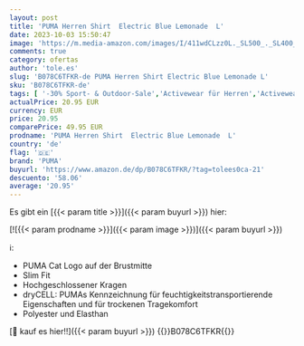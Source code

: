 ```yaml
---
layout: post
title: 'PUMA Herren Shirt  Electric Blue Lemonade  L'
date: 2023-10-03 15:50:47
image: 'https://m.media-amazon.com/images/I/411wdCLzz0L._SL500_._SL400_.jpg'
comments: true
category: ofertas
author: 'tole.es'
slug: 'B078C6TFKR-de PUMA Herren Shirt Electric Blue Lemonade L'
sku: 'B078C6TFKR-de'
tags: [ '-30% Sport- & Outdoor-Sale','Activewear für Herren','Activewear-Shirts & Tops für Herren','Activewear-T-Shirts für Herren','Arborist Merchandising Root','Bis zu 40% reduziert: Puma','Bis zu 45% reduziert: Puma','Bis zu 45% reduziert: Topseller von Puma','Bis zu 50% reduziert: Puma','Child 2','Child 3','Child 4','Fashion','Herrenbekleidung','Herrenmode','Self Service','Special Features Stores','Sport & Freizeit','Sport Apparel Sales','Sportbekleidung SALE','Sports-Promotions','ef3a019d-6628-41d5-b303-291126686917_0','ef3a019d-6628-41d5-b303-291126686917_2201','ef3a019d-6628-41d5-b303-291126686917_3001','ef3a019d-6628-41d5-b303-291126686917_5501','ef3a019d-6628-41d5-b303-291126686917_6301','ef3a019d-6628-41d5-b303-291126686917_7401','ef3a019d-6628-41d5-b303-291126686917_8501','ef3a019d-6628-41d5-b303-291126686917_8801','puma','🇩🇪', ]
actualPrice: 20.95 EUR
currency: EUR
price: 20.95
comparePrice: 49.95 EUR
prodname: 'PUMA Herren Shirt  Electric Blue Lemonade  L'
country: 'de'
flag: '🇩🇪'
brand: 'PUMA'
buyurl: 'https://www.amazon.de/dp/B078C6TFKR/?tag=tolees0ca-21'
descuento: '58.06'
average: '20.95'
---
```


Es gibt ein [{{< param title >}}]({{< param buyurl >}}) hier:

[![{{< param prodname >}}]({{< param image >}})]({{< param buyurl >}})

ℹ️:

- PUMA Cat Logo auf der Brustmitte
- Slim Fit
- Hochgeschlossener Kragen
- dryCELL: PUMAs Kennzeichnung für feuchtigkeitstransportierende Eigenschaften und für trockenen Tragekomfort
- Polyester und Elasthan

[🛒 kauf es hier!!]({{< param buyurl >}})
{{<world>}}B078C6TFKR{{</world>}}
